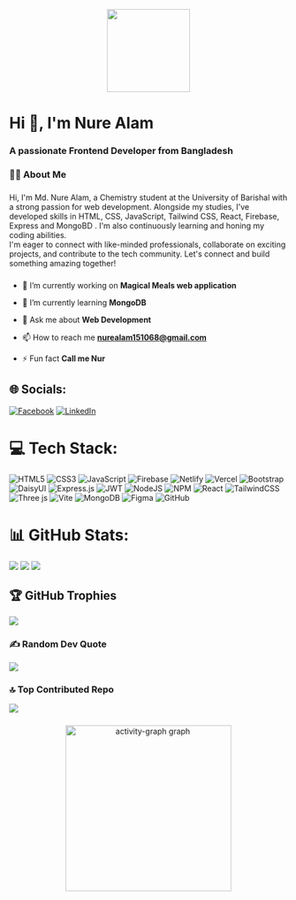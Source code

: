 <div align="center">
  <img height="150" width="full" src="https://media.licdn.com/dms/image/v2/D5616AQH4SgJ4dqBy7g/profile-displaybackgroundimage-shrink_350_1400/profile-displaybackgroundimage-shrink_350_1400/0/1725275867824?e=1741824000&v=beta&t=wfct-hge3SYxh-aUcciFc5uuHaWV5G9sTTPLprJhfgc"  />
</div>

###

<h1 align="left">Hi 👋, I'm Nure Alam</h1>
<h3 align="left">A passionate Frontend Developer from Bangladesh</h3>

###

<h3 align="left">👩‍💻  About Me</h3>

###

<p align="left">Hi, I'm Md. Nure Alam, a Chemistry student at the University of Barishal with a strong passion for web development. Alongside my studies, I've developed skills in HTML, CSS, JavaScript, Tailwind CSS, React, Firebase, Express and MongoBD . I'm also continuously learning and honing my coding abilities.<br>I'm eager to connect with like-minded professionals, collaborate on exciting projects, and contribute to the tech community. Let's connect and build something amazing together!</p>

###

- 🔭 I’m currently working on **Magical Meals web application**

- 🌱 I’m currently learning **MongoDB**

- 💬 Ask me about **Web Development**

- 📫 How to reach me **nurealam151068@gmail.com**

- ⚡ Fun fact **Call me Nur**


## 🌐 Socials:
[![Facebook](https://img.shields.io/badge/Facebook-%231877F2.svg?logo=Facebook&logoColor=white)](https://www.facebook.com/profile.php?id=100019022316999) [![LinkedIn](https://img.shields.io/badge/LinkedIn-%230077B5.svg?logo=linkedin&logoColor=white)](https://linkedin.com/in/md-nure-alam-444887266/) 

# 💻 Tech Stack:
![HTML5](https://img.shields.io/badge/html5-%23E34F26.svg?style=for-the-badge&logo=html5&logoColor=white) ![CSS3](https://img.shields.io/badge/css3-%231572B6.svg?style=for-the-badge&logo=css3&logoColor=white) ![JavaScript](https://img.shields.io/badge/javascript-%23323330.svg?style=for-the-badge&logo=javascript&logoColor=%23F7DF1E) ![Firebase](https://img.shields.io/badge/firebase-%23039BE5.svg?style=for-the-badge&logo=firebase) ![Netlify](https://img.shields.io/badge/netlify-%23000000.svg?style=for-the-badge&logo=netlify&logoColor=#00C7B7) ![Vercel](https://img.shields.io/badge/vercel-%23000000.svg?style=for-the-badge&logo=vercel&logoColor=white) ![Bootstrap](https://img.shields.io/badge/bootstrap-%238511FA.svg?style=for-the-badge&logo=bootstrap&logoColor=white) ![DaisyUI](https://img.shields.io/badge/daisyui-5A0EF8?style=for-the-badge&logo=daisyui&logoColor=white) ![Express.js](https://img.shields.io/badge/express.js-%23404d59.svg?style=for-the-badge&logo=express&logoColor=%2361DAFB) ![JWT](https://img.shields.io/badge/JWT-black?style=for-the-badge&logo=JSON%20web%20tokens) ![NodeJS](https://img.shields.io/badge/node.js-6DA55F?style=for-the-badge&logo=node.js&logoColor=white) ![NPM](https://img.shields.io/badge/NPM-%23CB3837.svg?style=for-the-badge&logo=npm&logoColor=white) ![React](https://img.shields.io/badge/react-%2320232a.svg?style=for-the-badge&logo=react&logoColor=%2361DAFB) ![TailwindCSS](https://img.shields.io/badge/tailwindcss-%2338B2AC.svg?style=for-the-badge&logo=tailwind-css&logoColor=white) ![Three js](https://img.shields.io/badge/threejs-black?style=for-the-badge&logo=three.js&logoColor=white) ![Vite](https://img.shields.io/badge/vite-%23646CFF.svg?style=for-the-badge&logo=vite&logoColor=white) ![MongoDB](https://img.shields.io/badge/MongoDB-%234ea94b.svg?style=for-the-badge&logo=mongodb&logoColor=white) ![Figma](https://img.shields.io/badge/figma-%23F24E1E.svg?style=for-the-badge&logo=figma&logoColor=white) ![GitHub](https://img.shields.io/badge/github-%23121011.svg?style=for-the-badge&logo=github&logoColor=white)
# 📊 GitHub Stats:
![](https://github-readme-stats.vercel.app/api?username=NureAlam68&theme=blue-green&hide_border=false&include_all_commits=false&count_private=false)
![](https://github-readme-stats.vercel.app/api/top-langs/?username=NureAlam68&theme=blue-green&hide_border=false&include_all_commits=false&count_private=false&layout=compact)
![](https://github-readme-streak-stats.herokuapp.com/?user=NureAlam68&theme=blue-green&hide_border=false)


## 🏆 GitHub Trophies
![](https://github-profile-trophy.vercel.app/?username=NureAlam68&theme=tokyonight&no-frame=false&no-bg=true&margin-w=4)

### ✍️ Random Dev Quote
![](https://quotes-github-readme.vercel.app/api?type=horizontal&theme=radical)

### 🔝 Top Contributed Repo
![](https://github-contributor-stats.vercel.app/api?username=NureAlam68&limit=5&theme=blue-green&combine_all_yearly_contributions=true)

###

<div align="center">
  <img src="https://github-readme-activity-graph.vercel.app/graph?username=NureAlam68&radius=16&theme=react&area=true&order=5" height="300" alt="activity-graph graph"  />
</div>




